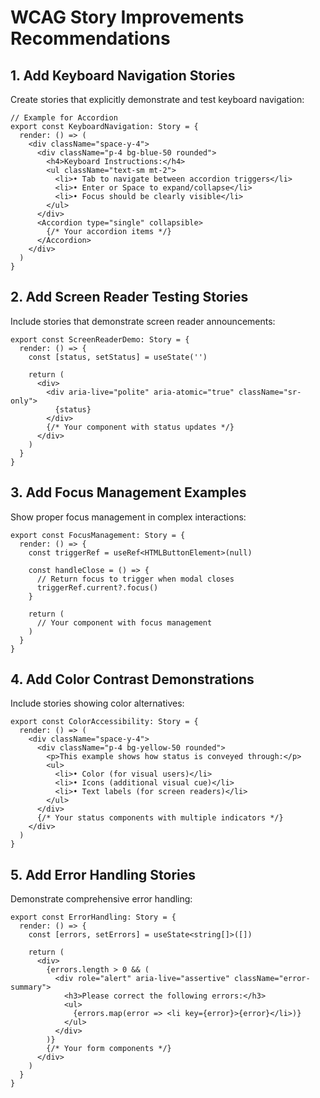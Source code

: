 # WCAG Story Improvements Recommendations

## 1. Add Keyboard Navigation Stories

Create stories that explicitly demonstrate and test keyboard navigation:

```tsx
// Example for Accordion
export const KeyboardNavigation: Story = {
  render: () => (
    <div className="space-y-4">
      <div className="p-4 bg-blue-50 rounded">
        <h4>Keyboard Instructions:</h4>
        <ul className="text-sm mt-2">
          <li>• Tab to navigate between accordion triggers</li>
          <li>• Enter or Space to expand/collapse</li>
          <li>• Focus should be clearly visible</li>
        </ul>
      </div>
      <Accordion type="single" collapsible>
        {/* Your accordion items */}
      </Accordion>
    </div>
  )
}
```

## 2. Add Screen Reader Testing Stories

Include stories that demonstrate screen reader announcements:

```tsx
export const ScreenReaderDemo: Story = {
  render: () => {
    const [status, setStatus] = useState('')

    return (
      <div>
        <div aria-live="polite" aria-atomic="true" className="sr-only">
          {status}
        </div>
        {/* Your component with status updates */}
      </div>
    )
  }
}
```

## 3. Add Focus Management Examples

Show proper focus management in complex interactions:

```tsx
export const FocusManagement: Story = {
  render: () => {
    const triggerRef = useRef<HTMLButtonElement>(null)

    const handleClose = () => {
      // Return focus to trigger when modal closes
      triggerRef.current?.focus()
    }

    return (
      // Your component with focus management
    )
  }
}
```

## 4. Add Color Contrast Demonstrations

Include stories showing color alternatives:

```tsx
export const ColorAccessibility: Story = {
  render: () => (
    <div className="space-y-4">
      <div className="p-4 bg-yellow-50 rounded">
        <p>This example shows how status is conveyed through:</p>
        <ul>
          <li>• Color (for visual users)</li>
          <li>• Icons (additional visual cue)</li>
          <li>• Text labels (for screen readers)</li>
        </ul>
      </div>
      {/* Your status components with multiple indicators */}
    </div>
  )
}
```

## 5. Add Error Handling Stories

Demonstrate comprehensive error handling:

```tsx
export const ErrorHandling: Story = {
  render: () => {
    const [errors, setErrors] = useState<string[]>([])

    return (
      <div>
        {errors.length > 0 && (
          <div role="alert" aria-live="assertive" className="error-summary">
            <h3>Please correct the following errors:</h3>
            <ul>
              {errors.map(error => <li key={error}>{error}</li>)}
            </ul>
          </div>
        )}
        {/* Your form components */}
      </div>
    )
  }
}
```
